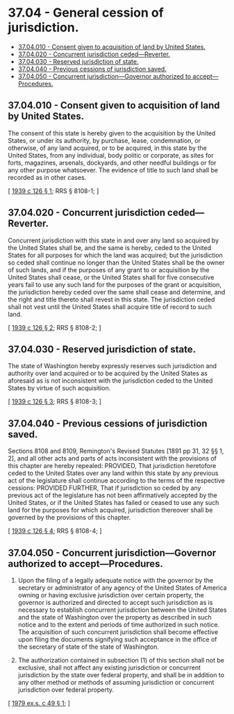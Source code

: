 # 37.04 - General cession of jurisdiction.
* [37.04.010 - Consent given to acquisition of land by United States.](#3704010---consent-given-to-acquisition-of-land-by-united-states)
* [37.04.020 - Concurrent jurisdiction ceded—Reverter.](#3704020---concurrent-jurisdiction-cededreverter)
* [37.04.030 - Reserved jurisdiction of state.](#3704030---reserved-jurisdiction-of-state)
* [37.04.040 - Previous cessions of jurisdiction saved.](#3704040---previous-cessions-of-jurisdiction-saved)
* [37.04.050 - Concurrent jurisdiction—Governor authorized to accept—Procedures.](#3704050---concurrent-jurisdictiongovernor-authorized-to-acceptprocedures)
## 37.04.010 - Consent given to acquisition of land by United States.
The consent of this state is hereby given to the acquisition by the United States, or under its authority, by purchase, lease, condemnation, or otherwise, of any land acquired, or to be acquired, in this state by the United States, from any individual, body politic or corporate, as sites for forts, magazines, arsenals, dockyards, and other needful buildings or for any other purpose whatsoever. The evidence of title to such land shall be recorded as in other cases.

\[ [1939 c 126 § 1](https://leg.wa.gov/CodeReviser/documents/sessionlaw/1939c126.pdf?cite=1939%20c%20126%20§%201); RRS § 8108-1; \]

## 37.04.020 - Concurrent jurisdiction ceded—Reverter.
Concurrent jurisdiction with this state in and over any land so acquired by the United States shall be, and the same is hereby, ceded to the United States for all purposes for which the land was acquired; but the jurisdiction so ceded shall continue no longer than the United States shall be the owner of such lands, and if the purposes of any grant to or acquisition by the United States shall cease, or the United States shall for five consecutive years fail to use any such land for the purposes of the grant or acquisition, the jurisdiction hereby ceded over the same shall cease and determine, and the right and title thereto shall revest in this state. The jurisdiction ceded shall not vest until the United States shall acquire title of record to such land.

\[ [1939 c 126 § 2](https://leg.wa.gov/CodeReviser/documents/sessionlaw/1939c126.pdf?cite=1939%20c%20126%20§%202); RRS § 8108-2; \]

## 37.04.030 - Reserved jurisdiction of state.
The state of Washington hereby expressly reserves such jurisdiction and authority over land acquired or to be acquired by the United States as aforesaid as is not inconsistent with the jurisdiction ceded to the United States by virtue of such acquisition.

\[ [1939 c 126 § 3](https://leg.wa.gov/CodeReviser/documents/sessionlaw/1939c126.pdf?cite=1939%20c%20126%20§%203); RRS § 8108-3; \]

## 37.04.040 - Previous cessions of jurisdiction saved.
Sections 8108 and 8109, Remington's Revised Statutes [1891 pp 31, 32 §§ 1, 2], and all other acts and parts of acts inconsistent with the provisions of this chapter are hereby repealed: PROVIDED, That jurisdiction heretofore ceded to the United States over any land within this state by any previous act of the legislature shall continue according to the terms of the respective cessions: PROVIDED FURTHER, That if jurisdiction so ceded by any previous act of the legislature has not been affirmatively accepted by the United States, or if the United States has failed or ceased to use any such land for the purposes for which acquired, jurisdiction thereover shall be governed by the provisions of this chapter.

\[ [1939 c 126 § 4](https://leg.wa.gov/CodeReviser/documents/sessionlaw/1939c126.pdf?cite=1939%20c%20126%20§%204); RRS § 8108-4; \]

## 37.04.050 - Concurrent jurisdiction—Governor authorized to accept—Procedures.
1. Upon the filing of a legally adequate notice with the governor by the secretary or administrator of any agency of the United States of America owning or having exclusive jurisdiction over certain property, the governor is authorized and directed to accept such jurisdiction as is necessary to establish concurrent jurisdiction between the United States and the state of Washington over the property as described in such notice and to the extent and periods of time authorized in such notice. The acquisition of such concurrent jurisdiction shall become effective upon filing the documents signifying such acceptance in the office of the secretary of state of the state of Washington.

2. The authorization contained in subsection (1) of this section shall not be exclusive, shall not affect any existing jurisdiction or concurrent jurisdiction by the state over federal property, and shall be in addition to any other method or methods of assuming jurisdiction or concurrent jurisdiction over federal property.

\[ [1979 ex.s. c 49 § 1](https://leg.wa.gov/CodeReviser/documents/sessionlaw/1979ex1c49.pdf?cite=1979%20ex.s.%20c%2049%20§%201); \]

